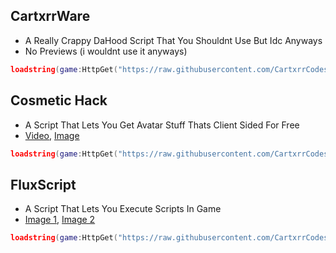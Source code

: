 ## CartxrrWare
- A Really Crappy DaHood Script That You Shouldnt Use But Idc Anyways
- No Previews (i wouldnt use it anyways)
```lua 
loadstring(game:HttpGet("https://raw.githubusercontent.com/CartxrrCodes/rbx-scripts/main/cartxrrware.lua"))()
```
## Cosmetic Hack 
- A Script That Lets You Get Avatar Stuff Thats Client Sided For Free
- <a href="https://www.youtube.com/embed/2qWjds3T0pE">Video</a>, <a href="https://raw.githubusercontent.com/CartxrrCodes/rbx-scripts/main/files/CH-1.png">Image</a>
```lua 
loadstring(game:HttpGet("https://raw.githubusercontent.com/CartxrrCodes/rbx-scripts/main/cosmetichack.lua"))()
```
## FluxScript
- A Script That Lets You Execute Scripts In Game
- <a href="https://raw.githubusercontent.com/CartxrrCodes/rbx-scripts/main/files/FS-1.png">Image 1</a>, <a href="https://raw.githubusercontent.com/CartxrrCodes/rbx-scripts/main/files/FS-2.png">Image 2</a>
```lua 
loadstring(game:HttpGet("https://raw.githubusercontent.com/CartxrrCodes/rbx-scripts/main/FluxScript.lua"))()
```
